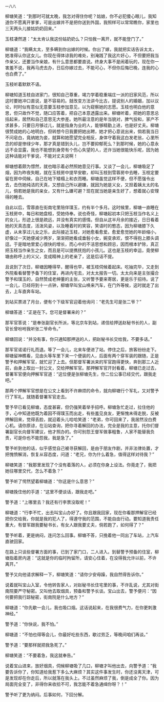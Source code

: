     一八八 

   柳塘笑道：“到那时可就太晚，我怎对得住你呢？姑娘，你不必犯傻心眼儿，我知道你不愿离开爹爹，可是出嫁并不是把你送到外国，我照样可以常常瞧你，家里也三天两头儿接姑奶奶回来。”

   玉枝凄然道：“太太肯认我这份姑奶奶么？只怕我一离开，就不能登门了。”

   柳塘道：“我瞒太太，至多瞒到你出嫁的时候。你出了嫁，我就把实话告诉太太，她准得认你这女儿。你现在得体谅我的难处，别淹践了我这片好心，不但要把我当作亲父，还要当作亲娘，有什么意思都要直说。终身大事不是闹着玩的，现在你一害羞不说，我再马虎去办，日后你嫁过去，不能可心，不但你后悔已晚，连我的心也白费了。”

   玉枝听着默默不语。

   柳塘知道玉枝自进家门，很知自己尊重，竭力学着稳重端庄一派的旧家风范，所以这时要她冲口直说，是不容易的。就改变方法讲今比古，提说别人的婚姻，加以议论，时时似有意似无意要玉枝参加意见，以为窥察她的志愿。玉枝也明白他的意思，但只故作不觉，随口应答着，把自己本意透露出来。柳塘听着，把她的意思总括起来，居然和自己意思无大参差。她所最注意的是年当貌对，脾气投和，家产不求甚多，只要日月够过儿，就是指身为业的人，能够精勤上进，也是好丈夫。柳塘很赞成她的心地明白，但转想今日我要把她出聘，她才把心意说出来，倘若我当日不问皂白，竟纳她为妾，就算和她愿望完全相反，身体守着我这白发老翁，心里所念的却是惨绿少年，那才真是错到头儿，岂不要抑郁死么？到那时候，她的心意永远不会显露，我也不能想到身旁有个伤心失望的人，还许当她很能快乐呢，因为她这种话能对干爹说，不能对丈夫说啊！

   柳塘想着颇为憬然，就也暗示着必然照她意见行事。又谈了一会儿，柳塘吸足了烟，因为昨夜失眠，就在玉枝房中提早安歇，却叫玉枝到雪蓉房中去睡，玉枝定要留在房中伺候，自己在地下矮榻上和衣而睡。柳塘虽觉这样不便，但不愿强令出去，击伤她纯洁的天真，又想自己所以避嫌，就因为她是义女，又担着姨太太的名儿，倘若她是我的亲女，又有什么嫌可避？现在就当她是亲生好了，想着就心安理得的睡去。

   自此以后，雪蓉直在街南宅里陪伴璞玉，约有半个多月。这时候里，柳塘一直睡在玉枝房中，每日和她盘桓，受她侍奉。说也奇怪，柳塘起初本只把玉枝当作名义上的女儿，形迹上很是疏远，并没有真实的感情。但自从这半月余的接近，日日看着她的天真态度，活泼风姿，以及睡着时的笑容，笑语时的憨态，因为柳塘膝下久虚，从未享过儿女之乐，此际接近玉枝，对她愈看愈爱。愈爱愈觉她的年龄缩小，好像过一天她便减少两岁，渐渐把她看成垂髫小女，婉变承欢，恨不得抱上膝头调逗。于是暗地里爱心很快的增长，而心中的不洁思想和顾忌，因而根本铲除，真正把玉枝当作亲生之女，而且是可以提携抚抱的小孩儿。这也是玉枝的幸运，竟使柳塘由称呼上的义父，变成精神上的老亲了，这是后话不提。

   且说到了次日，柳塘因睡得早，醒得也早，被玉枝伺候着起床。吃抽完毕，又走到外院看看替警予备下的住室，再进内宅去，对太太报告一切。太太向来是主张撮合警予和璞玉的，自然赞成老绅董的主张，又听警予要来寄居，更是乐于招待。说了一会儿，已经将到十一点钟，柳塘早叫宝山唤来汽车，在门外等候，这时就走了出去，上车直奔车站。

   到站买票进了月台，便有个下级军官迎着他询问：“老先生可是张二爷？”

   柳塘答道：“正是在下。您可是督署来的？”

   那军官答说：“是奉张副官长所派，等北京车到站，递信给押送赵秘书长的人，副官长曾吩咐我听张二爷命令。”

   柳塘回说：“并没有事，你只通知那押送的人，把赵秘书长交给我，不要多话。”

   那军官诺诺行礼而退。等了一会儿，北来车便进了站。停住之后，旅客纷纷走下。柳塘留神瞧看，见由头等车里下来一个便装的人，后面有两个穿军装的跟随，正是警予和押解军官，就忙迎了上去。但那督军署派来的军官跑得更快，奔到那三人近前，由身上取出一封公文，交给押解军官。那押解军官开封看着，柳塘已走过去，督署军官便向押解军官道：“这位便是张柳塘先生，你二位公事已经交代，跟我走吧。”

   那两个押解军官想是在公文上看到不许麻烦的命令，就向柳塘行个军礼，又对警予行了军礼，就随着督署军官走去。

   警予早已看见柳塘，态度甚窘，但仍强笑着举手招呼。柳塘急忙走过，拉住他的手，心中知道他既为着因不得璞玉而出走，有些羞见良友，更惭愧未得走脱，反被押解回来，觉得丢脸，就迎着头儿哈哈笑道：“老弟，你可回来了，我居然没白费心机。请你原谅，在沿站查询，把你寻着解回的办法，完全是我的主意，托你们督署副官长向督军建议，他才照办的。你可别怨王督军做事粗鲁，人家不能替我负责，可是你也不能怨我，我是急了。”

   警予听到他的话，似乎感觉自己被寻获解回，是由于朋友作剧，并非法律处置，才把愧愤解消，恢复从容态度，问道：“老兄，你为什么着急，值得这样对待我？”

   柳塘笑道：“我那里发现了个没有着落的人，必须在你身上设法。你竟走了，我把她往哪里交代，怎么不着急？”

   警予听了愕然望着柳塘道：“你这是什么意思？”

   柳塘挽住他的手道：“这里不便谈话，跟我走吧。”

   警予道：“上哪里去？我还有行李票没取呢！”

   柳塘道：“行李不忙，出去叫宝山办好了。你且跟我回家，现在你看那押解官已经把你交给我，你就是我的犯人了，得遵守我的范围，不能自由行动。要知道我责任重大，有督军跟我要秘书长，有女人跟我要丈夫，倘若跑了，如何得了？”

   警予听着，更是纳闷，连问怎么回事。柳塘不答，只挽着他一同出了车站，上汽车直驶回家。

   在路上只谈些督署方面的事，已到了家门口，二人进入。到替警予预备的住室，柳塘指着房内道：“这就是你的临时拘留所，请安心住着，在没得我允许以前，不许离开。”

   警予又向他请求解释一下，柳塘笑道：“请你少安毋躁，我自然得告诉你。”

   说着就叫宝山入室，令他转告家人，对赵秘书长住宅里的事，不许乱说，尤其对街南院要严守秘密。又叫他去取烟具，预备和警予长谈。宝山出去，警予便问：“因何要把我行踪秘密，街南院是什么地方？”

   柳塘道：“你先歇一会儿，我也吸口烟。这话说起来，在我很费气力，在你更刺激神经。”

   警予道：“你快说，我不怕。”

   柳塘道：“不怕也得等会儿，你最好吃些东西，歇过劳乏，等晚间咱们再谈。”

   警予道：“要那样就把我急死了。”

   柳塘笑道：“不要着急，我这就奉告。”

   说着宝山进来，放好烟具，伺候柳塘吸了几口，柳塘才叫他出去，向警予道：“我要告诉你了，你知道给我惹下多么大麻烦？其实这件事发生时，你还没离天津，可是发现却在你走后，所以就落在我头上。不过虽然麻烦了我，倒是成全了你。因为局面完全变了，非得你来收拾不可，我怎能不着急通缉你呀？！”

   警予听了更为纳闷。后事如何，下回分解。

